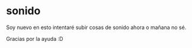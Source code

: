 # sonido
Soy nuevo en esto
intentaré subir cosas de sonido
ahora o mañana
no sé.

Gracias por la ayuda :D
